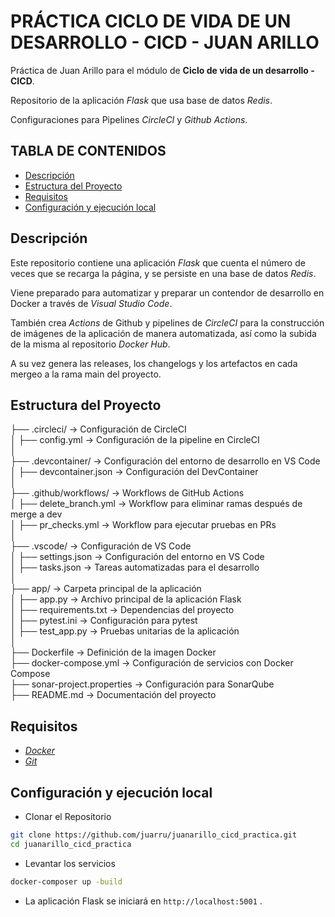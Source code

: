 # PRÁCTICA CICLO DE VIDA DE UN DESARROLLO - CICD - JUAN ARILLO

Práctica de Juan Arillo para el módulo de **Ciclo de vida de un desarrollo - CICD**.

Repositorio de la aplicación *Flask* que usa base de datos *Redis*.

Configuraciones para Pipelines *CircleCI* y *Github Actions*.

## TABLA DE CONTENIDOS

- [Descripción](#descripción)
- [Estructura del Proyecto](#estructura-del-proyecto)
- [Requisitos](#requisitos)
- [Configuración y ejecución local](#configuración-y-ejecución-local)

## Descripción

Este repositorio contiene una aplicación *Flask* que cuenta el número de veces que se recarga la página, y se persiste en una base de datos *Redis*.

Viene preparado para automatizar y preparar un contendor de desarrollo en Docker a través de *Visual Studio Code*.

También crea *Actions* de Github y pipelines de *CircleCI* para la construcción de imágenes de la aplicación de manera automatizada, así como la subida de la misma al repositorio *Docker Hub*.  

A su vez genera las releases, los changelogs y los artefactos en cada mergeo a la rama main del proyecto.

## Estructura del Proyecto

├── .circleci/                      -> Configuración de CircleCI  
│   ├── config.yml                  -> Configuración de la pipeline en CircleCI  
│  
├── .devcontainer/                  -> Configuración del entorno de desarrollo en VS Code  
│   ├── devcontainer.json           -> Configuración del DevContainer  
│  
├── .github/workflows/               -> Workflows de GitHub Actions  
│   ├── delete_branch.yml            -> Workflow para eliminar ramas después de merge a dev  
│   ├── pr_checks.yml                -> Workflow para ejecutar pruebas en PRs  
│  
├── .vscode/                         -> Configuración de VS Code  
│   ├── settings.json                -> Configuración del entorno en VS Code  
│   ├── tasks.json                   -> Tareas automatizadas para el desarrollo  
│  
├── app/                             -> Carpeta principal de la aplicación  
│   ├── app.py                       -> Archivo principal de la aplicación Flask  
│   ├── requirements.txt             -> Dependencias del proyecto  
│   ├── pytest.ini                   -> Configuración para pytest  
│   ├── test_app.py                  -> Pruebas unitarias de la aplicación  
│  
├── Dockerfile                       -> Definición de la imagen Docker  
├── docker-compose.yml               -> Configuración de servicios con Docker Compose  
├── sonar-project.properties         -> Configuración para SonarQube  
├── README.md                        -> Documentación del proyecto  

## Requisitos

- [*Docker*](https://www.docker.com/)
- [*Git*](https://git-scm.com/)

## Configuración y ejecución local

- Clonar el Repositorio

```bash
git clone https://github.com/juarru/juanarillo_cicd_practica.git
cd juanarillo_cicd_practica
```

- Levantar los servicios

```bash
docker-composer up -build
```

- La aplicación Flask se iniciará en `http://localhost:5001` .
